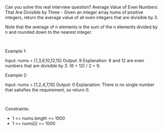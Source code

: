 Can you solve this real interview question? Average Value of Even Numbers That Are Divisible by Three - Given an integer array nums of positive integers, return the average value of all even integers that are divisible by 3.

Note that the average of n elements is the sum of the n elements divided by n and rounded down to the nearest integer.

 

Example 1:


Input: nums = [1,3,6,10,12,15]
Output: 9
Explanation: 6 and 12 are even numbers that are divisible by 3. (6 + 12) / 2 = 9.


Example 2:


Input: nums = [1,2,4,7,10]
Output: 0
Explanation: There is no single number that satisfies the requirement, so return 0.


 

Constraints:

 * 1 <= nums.length <= 1000
 * 1 <= nums[i] <= 1000